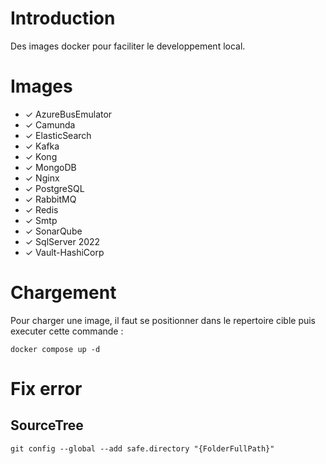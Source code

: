 # Introduction
Des images docker pour faciliter le developpement local.

# Images 
- &check; AzureBusEmulator
- &check; Camunda
- &check; ElasticSearch
- &check; Kafka
- &check; Kong
- &check; MongoDB
- &check; Nginx
- &check; PostgreSQL
- &check; RabbitMQ
- &check; Redis
- &check; Smtp
- &check; SonarQube
- &check; SqlServer 2022
- &check; Vault-HashiCorp

# Chargement
Pour charger une image, il faut se positionner dans le repertoire cible puis executer cette commande :
```
docker compose up -d
```

# Fix error 
## SourceTree
```
git config --global --add safe.directory "{FolderFullPath}"
```